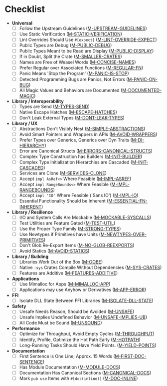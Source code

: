 ﻿<!-- Copyright (c) Microsoft Corporation. Licensed under the MIT license. -->

# Checklist

- **Universal**
  - [ ] Follow the Upstream Guidelines ([M-UPSTREAM-GUIDELINES])
  - [ ] Use Static Verification ([M-STATIC-VERIFICATION])
  - [ ] Lint Overrides Should Use `#[expect]` ([M-LINT-OVERRIDE-EXPECT])
  - [ ] Public Types are Debug ([M-PUBLIC-DEBUG])
  - [ ] Public Types Meant to be Read are Display ([M-PUBLIC-DISPLAY])
  - [ ] If in Doubt, Split the Crate ([M-SMALLER-CRATES])
  - [ ] Names are Free of Weasel Words ([M-CONCISE-NAMES])
  - [ ] Prefer Regular over Associated Functions ([M-REGULAR-FN])
  - [ ] Panic Means 'Stop the Program' ([M-PANIC-IS-STOP])
  - [ ] Detected Programming Bugs are Panics, Not Errors ([M-PANIC-ON-BUG])
  - [ ] All Magic Values and Behaviors are Documented ([M-DOCUMENTED-MAGIC])
- **Library / Interoperability**
  - [ ] Types are Send ([M-TYPES-SEND])
  - [ ] Native Escape Hatches ([M-ESCAPE-HATCHES])
  - [ ] Don't Leak External Types ([M-DONT-LEAK-TYPES])
- **Library / UX**
  - [ ] Abstractions Don't Visibly Nest ([M-SIMPLE-ABSTRACTIONS])
  - [ ] Avoid Smart Pointers and Wrappers in APIs ([M-AVOID-WRAPPERS])
  - [ ] Prefer Types over Generics, Generics over Dyn Traits ([M-DI-HIERARCHY])
  - [ ] Error are Canonical Structs ([M-ERRORS-CANONICAL-STRUCTS])
  - [ ] Complex Type Construction has Builders ([M-INIT-BUILDER])
  - [ ] Complex Type Initialization Hierarchies are Cascaded ([M-INIT-CASCADED])
  - [ ] Services are Clone ([M-SERVICES-CLONE])
  - [ ] Accept `impl AsRef<>` Where Feasible ([M-IMPL-ASREF])
  - [ ] Accept `impl RangeBounds<>` Where Feasible ([M-IMPL-RANGEBOUNDS])
  - [ ] Accept `impl 'IO'` Where Feasible ('Sans IO') ([M-IMPL-IO])
  - [ ] Essential Functionality Should be Inherent ([M-ESSENTIAL-FN-INHERENT])
- **Library / Resilience**
  - [ ] I/O and System Calls Are Mockable ([M-MOCKABLE-SYSCALLS])
  - [ ] Test Utilities are Feature Gated ([M-TEST-UTIL])
  - [ ] Use the Proper Type Family ([M-STRONG-TYPES])
  - [ ] Use Newtypes if Primitives have Units ([M-NEWTYPES-OVER-PRIMITIVES])
  - [ ] Don't Glob Re-Export Items ([M-NO-GLOB-REEXPORTS])
  - [ ] Avoid Statics ([M-AVOID-STATICS])
- **Library / Building**
  - [ ] Libraries Work Out of the Box ([M-OOBE])
  - [ ] Native `-sys` Crates Compile Without Dependencies ([M-SYS-CRATES])
  - [ ] Features are Additive  ([M-FEATURES-ADDITIVE])
- **Applications**
  - [ ] Use Mimalloc for Apps ([M-MIMALLOC-APP])
  - [ ] Applications may use Anyhow or Derivatives ([M-APP-ERROR])
- **FFI**
  - [ ] Isolate DLL State Between FFI Libraries ([M-ISOLATE-DLL-STATE])
- **Safety**
  - [ ] Unsafe Needs Reason, Should be Avoided ([M-UNSAFE])
  - [ ] Unsafe Implies Undefined Behavior ([M-UNSAFE-IMPLIES-UB])
  - [ ] All Code Must be Sound ([M-UNSOUND])
- **Performance**
  - [ ] Optimize for Throughput, Avoid Empty Cycles ([M-THROUGHPUT])
  - [ ] Identify, Profile, Optimize the Hot Path Early ([M-HOTPATH])
  - [ ] Long-Running Tasks Should Have Yield Points. ([M-YIELD-POINTS])
- **Documentation**
  - [ ] First Sentence is One Line; Approx. 15 Words ([M-FIRST-DOC-SENTENCE])
  - [ ] Has Module Documentation ([M-MODULE-DOCS])
  - [ ] Documentation Has Canonical Sections ([M-CANONICAL-DOCS])
  - [ ] Mark `pub use` Items with `#[doc(inline)]` ([M-DOC-INLINE])

<!-- Universal  -->
[M-UPSTREAM-GUIDELINES]: ../universal/#M-UPSTREAM-GUIDELINES
[M-STATIC-VERIFICATION]: ../universal/#M-STATIC-VERIFICATION
[M-LINT-OVERRIDE-EXPECT]: ../universal/#M-LINT-OVERRIDE-EXPECT
[M-PUBLIC-DEBUG]: ../universal/#M-PUBLIC-DEBUG
[M-PUBLIC-DISPLAY]: ../universal/#M-PUBLIC-DISPLAY
[M-SMALLER-CRATES]: ../universal/#M-SMALLER-CRATES
[M-CONCISE-NAMES]: ../universal/#M-CONCISE-NAMES
[M-REGULAR-FN]: ../universal/#M-REGULAR-FN
[M-PANIC-IS-STOP]: ../universal/#M-PANIC-IS-STOP
[M-PANIC-ON-BUG]: ../universal/#M-PANIC-ON-BUG
[M-DOCUMENTED-MAGIC]: ../universal/#M-DOCUMENTED-MAGIC

<!-- Libs -->
[M-TYPES-SEND]: ../libs/interop/#M-TYPES-SEND
[M-DONT-LEAK-TYPES]: ../libs/interop/#M-DONT-LEAK-TYPES
[M-ESCAPE-HATCHES]: ../libs/interop/#M-ESCAPE-HATCHES
[M-NEWTYPES-OVER-PRIMITIVES]: ../libs/resilience/#M-NEWTYPES-OVER-PRIMITIVES
[M-STRONG-TYPES]: ../libs/resilience/#M-STRONG-TYPES
[M-NO-GLOB-REEXPORTS]: ../libs/resilience/#M-NO-GLOB-REEXPORTS
[M-ESSENTIAL-FN-INHERENT]: ../libs/ux/#M-ESSENTIAL-FN-INHERENT
[M-MOCKABLE-SYSCALLS]: ../libs/resilience/#M-MOCKABLE-SYSCALLS
[M-SIMPLE-ABSTRACTIONS]: ../libs/ux/#M-SIMPLE-ABSTRACTIONS
[M-AVOID-WRAPPERS]: ../libs/ux/#M-AVOID-WRAPPERS
[M-DI-HIERARCHY]: ../libs/ux/#M-DI-HIERARCHY
[M-ERRORS-CANONICAL-STRUCTS]: ../libs/ux/#M-ERRORS-CANONICAL-STRUCTS
[M-INIT-BUILDER]: ../libs/ux/#M-INIT-BUILDER
[M-INIT-CASCADED]: ../libs/ux/#M-INIT-CASCADED
[M-SERVICES-CLONE]: ../libs/ux/#M-SERVICES-CLONE
[M-IMPL-ASREF]: ../libs/ux/#M-IMPL-ASREF
[M-IMPL-RANGEBOUNDS]: ../libs/ux/#M-IMPL-RANGEBOUNDS
[M-IMPL-IO]: ../libs/ux/#M-IMPL-IO
[M-TEST-UTIL]: ../libs/resilience/#M-TEST-UTIL
[M-AVOID-STATICS]: ../libs/resilience/#M-AVOID-STATICS
[M-OOBE]: ../libs/building/#M-OOBE
[M-SYS-CRATES]: ../libs/resilience/#M-SYS-CRATES
[M-FEATURES-ADDITIVE]: ../libs/building/#M-FEATURES-ADDITIVE

<!-- Apps -->
[M-APP-ERROR]: ../apps/#M-APP-ERROR
[M-MIMALLOC-APP]: ../apps/#M-MIMALLOC-APP

<!-- FFI -->
[M-ISOLATE-DLL-STATE]: ../ffi/#M-ISOLATE-DLL-STATE

<!-- Safety -->
[M-UNSAFE]: ../safety/#M-UNSAFE
[M-UNSAFE-IMPLIES-UB]: ../safety/#M-UNSAFE-IMPLIES-UB
[M-UNSOUND]: ../safety/#M-UNSOUND

<!-- Performance -->
[M-HOTPATH]: ../performance/#M-HOTPATH
[M-THROUGHPUT]: ../performance/#M-THROUGHPUT
[M-YIELD-POINTS]: ../performance/#M-YIELD-POINTS

<!-- Docs -->
[M-FIRST-DOC-SENTENCE]: ../docs/#M-FIRST-DOC-SENTENCE
[M-MODULE-DOCS]: ../docs/#M-MODULE-DOCS
[M-CANONICAL-DOCS]: ../docs/#M-CANONICAL-DOCS
[M-DOC-INLINE]: ../docs/#M-DOC-INLINE
